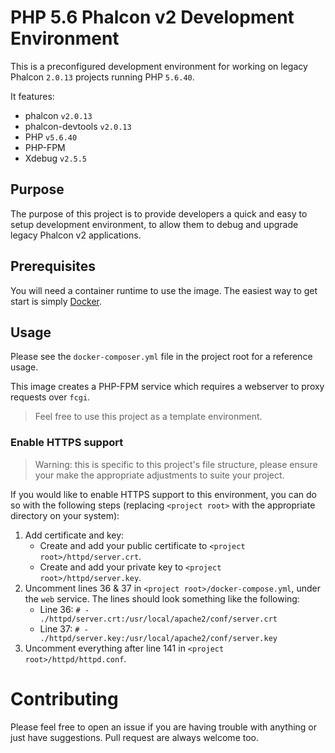# PHP 5.6 Phalcon v2 Development Environment

This is a preconfigured development environment for working on legacy Phalcon `2.0.13` projects running PHP `5.6.40`.

It features: 
- phalcon `v2.0.13` 
- phalcon-devtools `v2.0.13`
- PHP `v5.6.40`
- PHP-FPM
- Xdebug `v2.5.5` 

## Purpose

The purpose of this project is to provide developers a quick and easy to setup development environment, to allow them to debug and upgrade legacy Phalcon v2 applications.

## Prerequisites

You will need a container runtime to use the image. The easiest way to get start is simply [Docker](https://docker.com).

## Usage

Please see the `docker-composer.yml` file in the project root for a reference usage.

This image creates a PHP-FPM service which requires a webserver to proxy requests over `fcgi`.

> Feel free to use this project as a template environment.

### Enable HTTPS support

> Warning: this is specific to this project's file structure, please ensure your make the appropriate adjustments to suite your project.

If you would like to enable HTTPS support to this environment, you can do so with the following steps (replacing `<project root>` with the appropriate directory on your system):

1. Add certificate and key: 
   - Create and add your public certificate to `<project root>/httpd/server.crt`.
   - Create and add your private key to `<project root>/httpd/server.key`.
2. Uncomment lines 36 & 37 in `<project root>/docker-compose.yml`, under the `web` service. The lines should look something like the following:
    - Line 36: `# - ./httpd/server.crt:/usr/local/apache2/conf/server.crt`
    - Line 37: `# - ./httpd/server.key:/usr/local/apache2/conf/server.key`
3. Uncomment everything after line 141 in `<project root>/httpd/httpd.conf`.

# Contributing

Please feel free to open an issue if you are having trouble with anything or just have suggestions. Pull request are always welcome too. 
